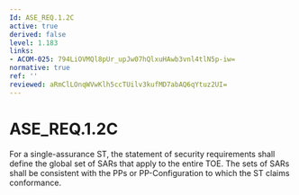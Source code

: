 ```yaml
---
Id: ASE_REQ.1.2C
active: true
derived: false
level: 1.183
links:
- ACOM-025: 794LiOVMQl8pUr_upJw07hQlxuHAwb3vnl4tlN5p-iw=
normative: true
ref: ''
reviewed: aRmClLOnqWVwKlh5ccTUilv3kufMD7abAQ6qYtuz2UI=
---
```


# ASE_REQ.1.2C

For a single-assurance ST, the statement of security requirements shall define the global set of SARs that apply to the entire TOE. The sets of SARs shall be consistent with the PPs or PP-Configuration to which the ST claims conformance.